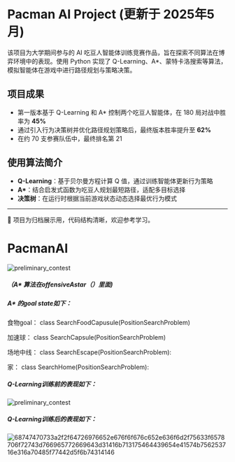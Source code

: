 # Pacman AI Project (更新于 2025年5月)

该项目为大学期间参与的 AI 吃豆人智能体训练竞赛作品，旨在探索不同算法在博弈环境中的表现。使用 Python 实现了 Q-Learning、A*、蒙特卡洛搜索等算法，模拟智能体在游戏中进行路径规划与策略决策。

## 项目成果
- 第一版本基于 Q-Learning 和 A* 控制两个吃豆人智能体，在 180 局对战中胜率为 **45%**
- 通过引入行为决策树并优化路径规划策略后，最终版本胜率提升至 **62%**
- 在约 70 支参赛队伍中，最终排名第 21

## 使用算法简介
- **Q-Learning**：基于贝尔曼方程计算 Q 值，通过训练智能体更新行为策略
- **A\***：结合启发式函数为吃豆人规划最短路径，适配多目标选择
- **决策树**：在运行时根据当前游戏状态动态选择最优行为模式

---

📂 项目为归档展示用，代码结构清晰，欢迎参考学习。

# PacmanAI
![preliminary_contest](https://user-images.githubusercontent.com/128367217/226707426-2fb8688b-7735-445b-bd92-961945731cfe.gif)
##### （A* 算法在offensiveAstar（）里面)

##### A* 的goal state如下：

食物goal：
class SearchFoodCapusule(PositionSearchProblem)

加速球：
class SearchCapsule(PositionSearchProblem)

场地中线：
class SearchEscape(PositionSearchProblem):

家：
class SearchHome(PositionSearchProblem): 


##### Q-Learning训练前的表现如下：
![preliminary_contest](https://user-images.githubusercontent.com/128367217/226707426-2fb8688b-7735-445b-bd92-961945731cfe.gif)
##### Q-Learning训练后的表现如下：

![68747470733a2f2f64726976652e676f6f676c652e636f6d2f75633f6578706f72743d766965772669643d31416b713175464439654e41574b756253716e316a70485f77442d5f6b74314146](https://user-images.githubusercontent.com/128367217/226709276-e9c33b41-3401-44df-beab-3afd584168ed.gif)
